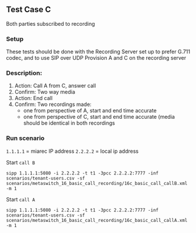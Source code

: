 ## Test Case C
Both parties subscribed to recording
### Setup
These tests should be done with the Recording Server set up to prefer G.711 codec, and to use SIP over UDP Provision A and C on the recording server
### Description:
1. Action: Call A from C, answer call
2. Confirm: Two way media
3. Action: End call
4. Confirm: Two recordings made:
    - one from perspective of A, start and end time accurate
    - one from perspective of C, start and end time accurate (media should be identical in both recordings

### Run scenario
`1.1.1.1` = miarec IP address
`2.2.2.2` = local ip address

Start `call B`
```
sipp 1.1.1.1:5080 -i 2.2.2.2 -t t1 -3pcc 2.2.2.2:7777 -inf scenarios/tenant-users.csv -sf scenarios/metaswitch_16_basic_call_recording/16c_basic_call_callB.xml -m 1
```

Start `call A`
```
sipp 1.1.1.1:5080 -i 2.2.2.2 -t t1 -3pcc 2.2.2.2:7777 -inf scenarios/tenant-users.csv -sf scenarios/metaswitch_16_basic_call_recording/16c_basic_call_callA.xml -m 1
```
